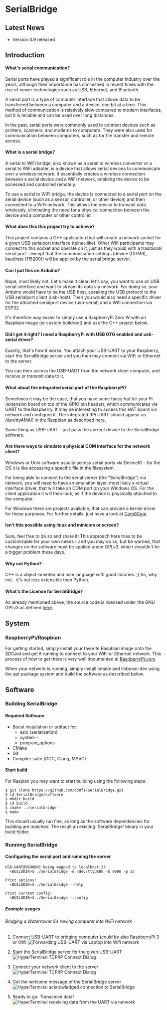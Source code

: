 # SerialBridge

## Latest News
- Version 0.9 released


## Introduction

#### What's serial communication?

Serial ports have played a significant role in the computer industry over the
years, although their importance has diminished in recent times with the rise of
newer technologies such as USB, Ethernet, and Bluetooth.

A serial port is a type of computer interface that allows data to be transferred
between a computer and a device, one bit at a time. This method of communication
is relatively slow compared to modern interfaces, but it is reliable and can be
used over long distances.

In the past, serial ports were commonly used to connect devices such as
printers, scanners, and modems to computers. They were also used for
communication between computers, such as for file transfer and remote access.

#### What is a serial bridge?

A serial to WiFi bridge, also known as a serial to wireless converter or a
serial to WiFi adapter, is a device that allows serial devices to communicate
over a wireless network. It essentially creates a wireless connection between a
serial device and a WiFi network, enabling the device to be accessed and
controlled remotely.

To use a serial to WiFi bridge, the device is connected to a serial port on the
serial device (such as a sensor, controller, or other device) and then connected
to a WiFi network. This allows the device to transmit data wirelessly,
eliminating the need for a physical connection between the device and a computer
or other controller.

#### What does this this project try to achieve?

This project contains a C++ application that will create a network socket for a
given USB serialport interface (telnet-like). Other Wifi participants may
connect to this socket and operate on it, just as they would with a traditional
serial port - except that the communication settings (device (COM9), baudrate
(115200)) will be applied by
the serial bridge server.

 #### Can I put this on Arduino?

Nope, most likely not. Let's make it clear: let's say, you want to use an USB
serial interface and want to stream its data via network. For doing so, your
Arduino would have to be the USB host, speaking the USB protocol to the USB
serialport client (usb-host). Then you would also need a specific driver for the
attached serialport device (usb-serial) and a Wifi connection via ESP32.

It's therefore way easier to simply use a RaspberryPi Zero W with an Raspbian
image (or custom buildroot) and use the C++ project below.

#### Did I get it right? I need a RaspberryPi with USB OTG enabled and usb-serial driver?

Exactly, that's how it works. You attach your USB-UART to your Raspberry, start
the SerialBridge server and you then may connect via WiFi or Ethernet to the
server.

You can then access the USB-UART from the network client computer, and receive
or transmit data to it.


#### What about the integrated serial port of the RaspberryPi?

Sometimes it may be the case, that you have some fancy hat for your Pi
(extension board on top of the GPIO pin header), which communicates via UART to
the Raspberry. It may be interesting to access this HAT board via network and
configure it. The integrated RPi UART should appear as /dev/ttyAMA0 in the
Raspbian as described [here](https://pinout.xyz/pinout/uart).


Same thing as USB-UART - just pass the correct device to the SerialBridge software. 


#### Are there ways to simulate a physical COM interface for the network client?

Windows or Unix software usually access serial ports via DeviceIO - for the OS
it is like accessing a specific file in the filesystem.

For being able to connect to the serial server (the "SerialBridge") via network,
you will need to have an emulation layer, most likely a virtual interface driver, 
that will fake an COM port on your Windows OS. For the client application it will 
then look, as if the device is physically attached to the computer.

For Windows there are projects available, that can provide a kernel driver for
these purposes. For further details, just have a look at
[Com0Com](https://com0com.sourceforge.net/).

#### Isn't this possible using linux and minicom or screen?

Sure, feel free to do so and share it! This approach here tries to be customizable for 
your own needs - and you may do so, but be warned, that changes on the software must 
be applied under GPLv3, which shouldn't be a bigger problem these days.


#### Why not Python?

C++ is a object-oriented and nice language with good libraries. ;)
So, why not - it's not less extensible than Python.


#### What's the License for SerialBridge?

As already mentioned above, the source code is licensed under the GNU GPLv3 as
defined [here](https://www.gnu.org/licenses/gpl-3.0.html).


## System

### RaspberryPi/Raspbian

For getting started, simply install your favorite Raspbian image onto the SDCard
and get it running to connect to your WiFi or Ethernet network. This process of
how to get there is very well documented at
[RaspberryPi.com](https://www.raspberrypi.com/documentation/computers/getting-started.html#setting-up-your-raspberry-pi).

When your network is running, simply install cmake and libboost-dev using the
apt package system and build the software as described below.


## Software

### Building SerialBridge

#### Required Software 
- Boost installation or artifact for: 
	- asio (serialization)
	- system -
	- program_options 
- CMake 
- Git
- Compiler suite (GCC, Clang, MSVC)


#### Start build

For Raspian you may want to start building using the following steps:

	$ git clone https://github.com/db8fs/SerialBridge.git
	$ cd SerialBridge/software 
	$ mkdir build 
	$ cd build 
	$ cmake ../serialbridge
	$ make

This should usually run fine, as long as the software dependencies for building are matched. 
The result an existing 'SerialBridge' binary in your build folder.

### Running SerialBridge

#### Configuring the serial port and running the server

	USB-UART@96008N1 being mapped to localhost:25 
	  <BUILDDIR>$ ./SerialBridge -d /dev/ttyUSB0 -b 9600 -p 25

	Print options: 
	  <BUILDDIR>$ ./SerialBridge --help

	Print current config: 
	  <BUILDDIR>$ ./SerialBridge --config


##### Example usages

###### Bridging a Waterrower S4 rowing computer into WiFi network

1. Connect USB-UART to bridging computer (could be also RaspberryPi 3 or 0W)
![Forwarding USB-UART via Laptop into Wifi network](/doc/tutorial/usage.jpg)

2. Start the SerialBridge server for the given USB-UART ![HyperTerminal TCP/IP
Connect Dialog](/doc/tutorial/server-start.jpg)

3. Connect your network client to the server ![HyperTerminal TCP/IP Connect
Dialog](/doc/tutorial/hypertrm-connect-dlg.png)

4. Get the welcome message of the SerialBridge server ![HyperTerminal
acknowledged connection to SerialBridge](/doc/tutorial/hypertrm-connected.png)

5. Ready to go: Transceive data! ![HyperTerminal receiving data from the UART
via network](/doc/tutorial/hypertrm-receiving-data.png)
